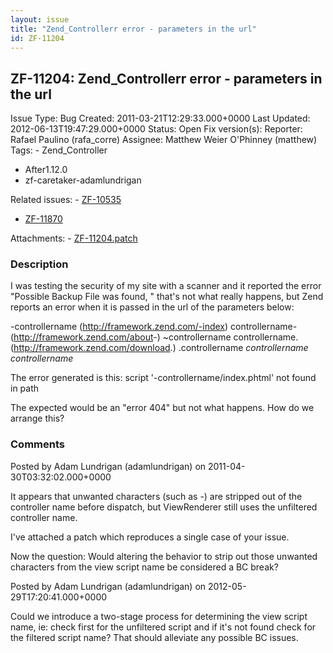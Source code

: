 ```yaml
---
layout: issue
title: "Zend_Controllerr error - parameters in the url"
id: ZF-11204
---
```


ZF-11204: Zend\_Controllerr error - parameters in the url
---------------------------------------------------------

 Issue Type: Bug Created: 2011-03-21T12:29:33.000+0000 Last Updated: 2012-06-13T19:47:29.000+0000 Status: Open Fix version(s): 
 Reporter:  Rafael Paulino (rafa\_corre)  Assignee:  Matthew Weier O'Phinney (matthew)  Tags: - Zend\_Controller
- After1.12.0
- zf-caretaker-adamlundrigan
 
 Related issues: - [ZF-10535](/issues/browse/ZF-10535)
- [ZF-11870](/issues/browse/ZF-11870)
 
 Attachments: - [ZF-11204.patch](/issues/secure/attachment/13935/ZF-11204.patch)
 
### Description

I was testing the security of my site with a scanner and it reported the error "Possible Backup File was found, " that's not what really happens, but Zend reports an error when it is passed in the url of the parameters below:

-controllername (<http://framework.zend.com/-index>) controllername- (<http://framework.zend.com/about>-) ~controllername controllername. (<http://framework.zend.com/download>.) .controllername _controllername controllername_

The error generated is this: script '-controllername/index.phtml' not found in path

The expected would be an "error 404" but not what happens. How do we arrange this?

 

 

### Comments

Posted by Adam Lundrigan (adamlundrigan) on 2011-04-30T03:32:02.000+0000

It appears that unwanted characters (such as -) are stripped out of the controller name before dispatch, but ViewRenderer still uses the unfiltered controller name.

I've attached a patch which reproduces a single case of your issue.

Now the question: Would altering the behavior to strip out those unwanted characters from the view script name be considered a BC break?

 

 

Posted by Adam Lundrigan (adamlundrigan) on 2012-05-29T17:20:41.000+0000

Could we introduce a two-stage process for determining the view script name, ie: check first for the unfiltered script and if it's not found check for the filtered script name? That should alleviate any possible BC issues.

 

 